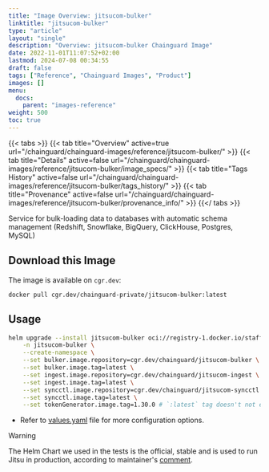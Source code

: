```yaml
---
title: "Image Overview: jitsucom-bulker"
linktitle: "jitsucom-bulker"
type: "article"
layout: "single"
description: "Overview: jitsucom-bulker Chainguard Image"
date: 2022-11-01T11:07:52+02:00
lastmod: 2024-07-08 00:34:55
draft: false
tags: ["Reference", "Chainguard Images", "Product"]
images: []
menu: 
  docs: 
    parent: "images-reference"
weight: 500
toc: true
---
```


{{< tabs >}}
{{< tab title="Overview" active=true url="/chainguard/chainguard-images/reference/jitsucom-bulker/" >}}
{{< tab title="Details" active=false url="/chainguard/chainguard-images/reference/jitsucom-bulker/image_specs/" >}}
{{< tab title="Tags History" active=false url="/chainguard/chainguard-images/reference/jitsucom-bulker/tags_history/" >}}
{{< tab title="Provenance" active=false url="/chainguard/chainguard-images/reference/jitsucom-bulker/provenance_info/" >}}
{{</ tabs >}}



<!--overview:start-->
Service for bulk-loading data to databases with automatic schema management (Redshift, Snowflake, BigQuery, ClickHouse, Postgres, MySQL)
<!--overview:end-->

## Download this Image

The image is available on `cgr.dev`:

```
docker pull cgr.dev/chainguard-private/jitsucom-bulker:latest
```


<!--body:start-->
## Usage

```sh
helm upgrade --install jitsucom-bulker oci://registry-1.docker.io/stafftasticcharts/jitsu \
    -n jitsucom-bulker \
    --create-namespace \
    --set bulker.image.repository=cgr.dev/chainguard/jitsucom-bulker \
    --set bulker.image.tag=latest \
    --set ingest.image.repository=cgr.dev/chainguard/jitsucom-ingest \
    --set ingest.image.tag=latest \
    --set syncctl.image.repository=cgr.dev/chainguard/jitsucom-syncctl \
    --set syncctl.image.tag=latest \
    --set tokenGenerator.image.tag=1.30.0 # `:latest` tag doesn't not exist, so set to _latest_ version
```

* Refer to [values.yaml](https://github.com/stafftastic/jitsu-chart/blob/main/values.yaml) file for more configuration options.

> [!WARNING]
> The Helm Chart we used in the tests is the official, stable and is used to run Jitsu in production, according to maintainer's [comment](https://github.com/jitsucom/jitsu/issues/880#issuecomment-1987928495).
<!--body:end-->


